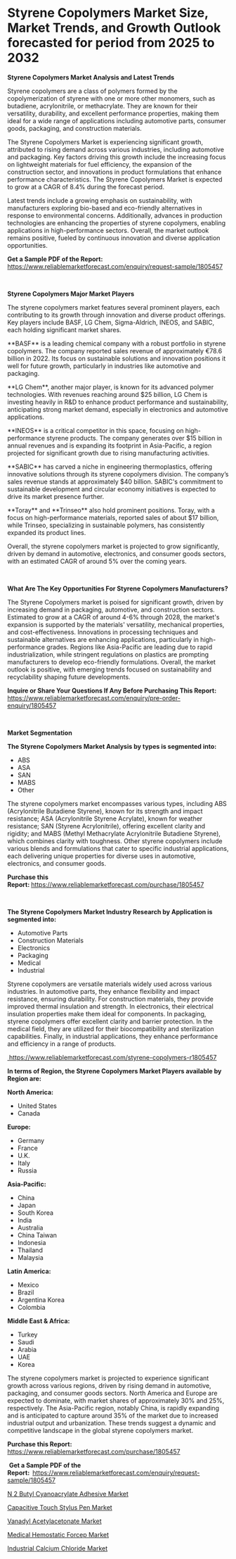 <p><h1>Styrene Copolymers Market Size, Market Trends, and Growth Outlook forecasted for period from 2025 to 2032</h1></p><p><strong>Styrene Copolymers Market Analysis and Latest Trends</strong></p>
<p><p>Styrene copolymers are a class of polymers formed by the copolymerization of styrene with one or more other monomers, such as butadiene, acrylonitrile, or methacrylate. They are known for their versatility, durability, and excellent performance properties, making them ideal for a wide range of applications including automotive parts, consumer goods, packaging, and construction materials.</p><p>The Styrene Copolymers Market is experiencing significant growth, attributed to rising demand across various industries, including automotive and packaging. Key factors driving this growth include the increasing focus on lightweight materials for fuel efficiency, the expansion of the construction sector, and innovations in product formulations that enhance performance characteristics. The Styrene Copolymers Market is expected to grow at a CAGR of 8.4% during the forecast period.</p><p>Latest trends include a growing emphasis on sustainability, with manufacturers exploring bio-based and eco-friendly alternatives in response to environmental concerns. Additionally, advances in production technologies are enhancing the properties of styrene copolymers, enabling applications in high-performance sectors. Overall, the market outlook remains positive, fueled by continuous innovation and diverse application opportunities.</p></p>
<p><strong>Get a Sample PDF of the Report:&nbsp;</strong> <a href="https://www.reliablemarketforecast.com/enquiry/request-sample/1805457?utm_campaign=1832&utm_medium=2&utm_source=Github&utm_content=ia&utm_term=31012025&utm_id=styrene-copolymers">https://www.reliablemarketforecast.com/enquiry/request-sample/1805457</a></p>
<p>&nbsp;</p>
<p><strong>Styrene Copolymers Major Market Players</strong></p>
<p><p>The styrene copolymers market features several prominent players, each contributing to its growth through innovation and diverse product offerings. Key players include BASF, LG Chem, Sigma-Aldrich, INEOS, and SABIC, each holding significant market shares.</p><p>**BASF** is a leading chemical company with a robust portfolio in styrene copolymers. The company reported sales revenue of approximately €78.6 billion in 2022. Its focus on sustainable solutions and innovation positions it well for future growth, particularly in industries like automotive and packaging.</p><p>**LG Chem**, another major player, is known for its advanced polymer technologies. With revenues reaching around $25 billion, LG Chem is investing heavily in R&D to enhance product performance and sustainability, anticipating strong market demand, especially in electronics and automotive applications.</p><p>**INEOS** is a critical competitor in this space, focusing on high-performance styrene products. The company generates over $15 billion in annual revenues and is expanding its footprint in Asia-Pacific, a region projected for significant growth due to rising manufacturing activities.</p><p>**SABIC** has carved a niche in engineering thermoplastics, offering innovative solutions through its styrene copolymers division. The company’s sales revenue stands at approximately $40 billion. SABIC's commitment to sustainable development and circular economy initiatives is expected to drive its market presence further.</p><p>**Toray** and **Trinseo** also hold prominent positions. Toray, with a focus on high-performance materials, reported sales of about $17 billion, while Trinseo, specializing in sustainable polymers, has consistently expanded its product lines.</p><p>Overall, the styrene copolymers market is projected to grow significantly, driven by demand in automotive, electronics, and consumer goods sectors, with an estimated CAGR of around 5% over the coming years.</p></p>
<p>&nbsp;</p>
<p><strong>What Are The Key Opportunities For Styrene Copolymers Manufacturers?</strong></p>
<p><p>The Styrene Copolymers market is poised for significant growth, driven by increasing demand in packaging, automotive, and construction sectors. Estimated to grow at a CAGR of around 4-6% through 2028, the market's expansion is supported by the materials' versatility, mechanical properties, and cost-effectiveness. Innovations in processing techniques and sustainable alternatives are enhancing applications, particularly in high-performance grades. Regions like Asia-Pacific are leading due to rapid industrialization, while stringent regulations on plastics are prompting manufacturers to develop eco-friendly formulations. Overall, the market outlook is positive, with emerging trends focused on sustainability and recyclability shaping future developments.</p></p>
<p><strong>Inquire or Share Your Questions If Any Before Purchasing This Report:</strong> <a href="https://www.reliablemarketforecast.com/enquiry/pre-order-enquiry/1805457?utm_campaign=1832&utm_medium=2&utm_source=Github&utm_content=ia&utm_term=31012025&utm_id=styrene-copolymers">https://www.reliablemarketforecast.com/enquiry/pre-order-enquiry/1805457</a></p>
<p>&nbsp;</p>
<p><strong>Market Segmentation</strong></p>
<p><strong>The Styrene Copolymers Market Analysis by types is segmented into:</strong></p>
<p><ul><li>ABS</li><li>ASA</li><li>SAN</li><li>MABS</li><li>Other</li></ul></p>
<p><p>The styrene copolymers market encompasses various types, including ABS (Acrylonitrile Butadiene Styrene), known for its strength and impact resistance; ASA (Acrylonitrile Styrene Acrylate), known for weather resistance; SAN (Styrene Acrylonitrile), offering excellent clarity and rigidity; and MABS (Methyl Methacrylate Acrylonitrile Butadiene Styrene), which combines clarity with toughness. Other styrene copolymers include various blends and formulations that cater to specific industrial applications, each delivering unique properties for diverse uses in automotive, electronics, and consumer goods.</p></p>
<p><strong>Purchase this Report:&nbsp;</strong><a href="https://www.reliablemarketforecast.com/purchase/1805457?utm_campaign=1832&utm_medium=2&utm_source=Github&utm_content=ia&utm_term=31012025&utm_id=styrene-copolymers">https://www.reliablemarketforecast.com/purchase/1805457</a></p>
<p>&nbsp;</p>
<p><strong>The Styrene Copolymers Market Industry Research by Application is segmented into:</strong></p>
<p><ul><li>Automotive Parts</li><li>Construction Materials</li><li>Electronics</li><li>Packaging</li><li>Medical</li><li>Industrial</li></ul></p>
<p><p>Styrene copolymers are versatile materials widely used across various industries. In automotive parts, they enhance flexibility and impact resistance, ensuring durability. For construction materials, they provide improved thermal insulation and strength. In electronics, their electrical insulation properties make them ideal for components. In packaging, styrene copolymers offer excellent clarity and barrier protection. In the medical field, they are utilized for their biocompatibility and sterilization capabilities. Finally, in industrial applications, they enhance performance and efficiency in a range of products.</p></p>
<p><a href="https://www.reliablemarketforecast.com/styrene-copolymers-r1805457?utm_campaign=1832&utm_medium=2&utm_source=Github&utm_content=ia&utm_term=31012025&utm_id=styrene-copolymers">&nbsp;https://www.reliablemarketforecast.com/styrene-copolymers-r1805457</a></p>
<p><strong>In terms of Region, the Styrene Copolymers Market Players available by Region are:</strong></p>
<p>
    <p> <strong> North America: </strong>
        <ul>
            <li>United States</li>
            <li>Canada</li>
        </ul>
        </p> 
    <p> <strong> Europe: </strong>
        <ul>
            <li>Germany</li>
            <li>France</li>
            <li>U.K.</li>
            <li>Italy</li>
            <li>Russia</li>
        </ul>
        </p> 
    <p> <strong> Asia-Pacific: </strong>
        <ul>
            <li>China</li>
            <li>Japan</li>
            <li>South Korea</li>
            <li>India</li>
            <li>Australia</li>
            <li>China Taiwan</li>
            <li>Indonesia</li>
            <li>Thailand</li>
            <li>Malaysia</li>
        </ul>
        </p> 
    <p> <strong> Latin America: </strong>
        <ul>
            <li>Mexico</li>
            <li>Brazil</li>
            <li>Argentina Korea</li>
            <li>Colombia</li>
        </ul>
        </p> 
    <p> <strong> Middle East & Africa: </strong>
        <ul>
            <li>Turkey</li>
            <li>Saudi</li>
            <li>Arabia</li>
            <li>UAE</li>
            <li>Korea</li>
        </ul>
    </p>
    </p>
<p><p>The styrene copolymers market is projected to experience significant growth across various regions, driven by rising demand in automotive, packaging, and consumer goods sectors. North America and Europe are expected to dominate, with market shares of approximately 30% and 25%, respectively. The Asia-Pacific region, notably China, is rapidly expanding and is anticipated to capture around 35% of the market due to increased industrial output and urbanization. These trends suggest a dynamic and competitive landscape in the global styrene copolymers market.</p></p>
<p><strong>Purchase this Report: </strong><a href="https://www.reliablemarketforecast.com/purchase/1805457?utm_campaign=1832&utm_medium=2&utm_source=Github&utm_content=ia&utm_term=31012025&utm_id=styrene-copolymers">https://www.reliablemarketforecast.com/purchase/1805457</a></p>
<p>&nbsp;<strong>Get a Sample PDF of the Report:&nbsp;&nbsp;</strong><a href="https://www.reliablemarketforecast.com/enquiry/request-sample/1805457?utm_campaign=1832&utm_medium=2&utm_source=Github&utm_content=ia&utm_term=31012025&utm_id=styrene-copolymers">https://www.reliablemarketforecast.com/enquiry/request-sample/1805457</a></p>
<p><strong></strong></p>
<p><p><a href="https://www.linkedin.com/pulse/comprehensive-market-analysis-n-2-butyl-cyanoacrylate-adhesive-milje?utm_campaign=1832&utm_medium=2&utm_source=Github&utm_content=ia&utm_term=31012025&utm_id=styrene-copolymers">N 2 Butyl Cyanoacrylate Adhesive Market</a></p><p><a href="https://www.linkedin.com/pulse/comprehensive-study-capacitive-touch-stylus-pen-market-mv5ce?utm_campaign=1832&utm_medium=2&utm_source=Github&utm_content=ia&utm_term=31012025&utm_id=styrene-copolymers">Capacitive Touch Stylus Pen Market</a></p><p><a href="https://github.com/chikenmhamdi/Market-Research-Report-List-1/blob/main/vanadyl-acetylacetonate-market.md?utm_campaign=1832&utm_medium=2&utm_source=Github&utm_content=ia&utm_term=31012025&utm_id=styrene-copolymers">Vanadyl Acetylacetonate Market</a></p><p><a href="https://www.linkedin.com/pulse/growth-trajectory-medical-hemostatic-forcep-market-2025-2032-x29he?utm_campaign=1832&utm_medium=2&utm_source=Github&utm_content=ia&utm_term=31012025&utm_id=styrene-copolymers">Medical Hemostatic Forcep Market</a></p><p><a href="https://github.com/mriwacraane/Market-Research-Report-List-1/blob/main/industrial-calcium-chloride-market.md?utm_campaign=1832&utm_medium=2&utm_source=Github&utm_content=ia&utm_term=31012025&utm_id=styrene-copolymers">Industrial Calcium Chloride Market</a></p></p>